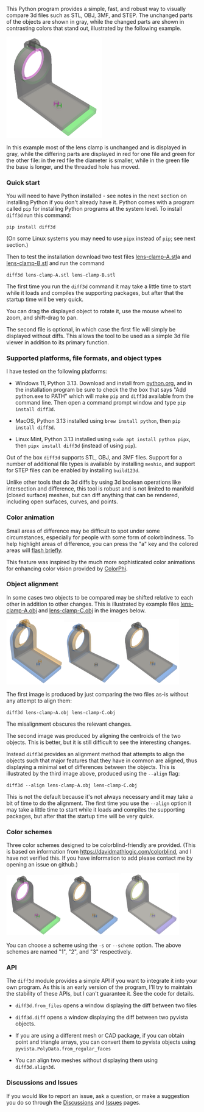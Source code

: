 This Python program provides a simple, fast, and robust way to visually
compare 3d files such as STL, OBJ, 3MF, and STEP. The unchanged parts
of the objects are shown in gray, while the changed parts are shown in
contrasting colors that stand out, illustrated by the following
example.

<img src="https://raw.githubusercontent.com/bdlucas1/diff3d/refs/heads/master/examples/scheme1.png" width="50%">

In this example most of the lens clamp is unchanged and is displayed
in gray, while the differing parts are displayed in red for one file
and green for the other file: in the red file the diameter is smaller,
while in the green file the base is longer, and the threaded hole has
moved.


### Quick start

You will need to have Python installed - see notes in the next section
on installing Python if you don't already have it. Python comes with a
program called `pip` for installing Python programs at the system
level. To install `diff3d` run this command:

    pip install diff3d

(On some Linux systems you may need to use `pipx` instead of `pip`; see
next section.)

Then to test the installation download two test files
[lens-clamp-A.stl](https://raw.githubusercontent.com/bdlucas1/diff3d/refs/heads/master/examples/lens-clamp-A.stl)a
and
[lens-clamp-B.stl](https://raw.githubusercontent.com/bdlucas1/diff3d/refs/heads/master/examples/lens-clamp-B.stl)
and run the command

    diff3d lens-clamp-A.stl lens-clamp-B.stl

The first time you run the `diff3d` command it may take a little time
to start while it loads and compiles the supporting packages, but
after that the startup time will be very quick.

You can drag the displayed object to rotate it, use the mouse wheel to
zoom, and shift-drag to pan.

The second file is optional, in which case the first file will simply
be displayed without diffs. This allows the tool to be used as a
simple 3d file viewer in addition to its primary function.


### Supported platforms, file formats, and object types

I have tested on the following platforms:

* Windows 11, Python 3.13. Download and install from
  [python.org](https://www.python.org/downloads/), and in the
  installation program be sure to check the the box that says "Add
  python.exe to PATH" which will make `pip` and `diff3d` available
  from the command line. Then open a command prompt window and type
  `pip install diff3d`.

* MacOS, Python 3.13 installed using `brew install python`, then `pip
  install diff3d`.

* Linux Mint, Python 3.13 installed using `sudo apt install python
  pipx`, then `pipx install diff3d` (instead of using `pip`).

Out of the box `diff3d` supports STL, OBJ, and 3MF files. Support for a
number of additional file types is available by installing `meshio`,
and support for STEP files can be enabled by installing `build123d`.

Unlike other tools that do 3d diffs by using 3d boolean operations
like intersection and difference, this tool is robust and is not
limited to manifold (closed surface) meshes, but can diff anything that
can be rendered, including open surfaces, curves, and points.


### Color animation

Small areas of difference may be difficult to spot under some
circumstances, especially for people with some form of
colorblindness. To help highlight areas of difference, you can press
the "a" key and the colored areas will [flash briefly](examples/animation.mov).

This feature was inspired by the much more sophisticated color
animations for enhancing color vision provided by
[ColorPhi](https://www.colorphi.com).


### Object alignment

In some cases two objects to be compared may be shifted relative to
each other in addition to other changes. This is illustrated by
example files
[lens-clamp-A.obj](https://raw.githubusercontent.com/bdlucas1/diff3d/refs/heads/master/examples/lens-clamp-A.obj)
and
[lens-clamp-C.obj](https://raw.githubusercontent.com/bdlucas1/diff3d/refs/heads/master/examples/lens-clamp-C.obj)
in the images below.

<img src="https://raw.githubusercontent.com/bdlucas1/diff3d/refs/heads/master/examples/alignment1.png" width="30%"><img src="https://raw.githubusercontent.com/bdlucas1/diff3d/refs/heads/master/examples/alignment2.png" width="30%"><img src="https://raw.githubusercontent.com/bdlucas1/diff3d/refs/heads/master/examples/alignment3.png" width="30%">

The first image is produced by just comparing the two files as-is
without any attempt to align them:

    diff3d lens-clamp-A.obj lens-clamp-C.obj

The misalignment obscures the relevant changes.

The second image was produced by aligning the centroids of the two
objects. This is better, but it is still difficult to see the
interesting changes.

Instead `diff3d` provides an alignment method that attempts to align
the objects such that major features that they have in common are
aligned, thus displaying a minimal set of differences between the
objects. This is illustrated by the third image above, produced using
the `--align` flag:

    diff3d --align lens-clamp-A.obj lens-clamp-C.obj

This is not the default because it's not always necessary and it may
take a bit of time to do the alignment. The first time you use the
`--align` option it may take a little time to start while it loads and
compiles the supporting packages, but after that the startup time will
be very quick.


### Color schemes

Three color schemes designed to be colorblind-friendly are
provided. (This is based on information from
https://davidmathlogic.com/colorblind, and I have not verified
this. If you have information to add please contact me by opening an
issue on github.)

<img src="https://raw.githubusercontent.com/bdlucas1/diff3d/refs/heads/master/examples/scheme1.png" width="30%"><img src="https://raw.githubusercontent.com/bdlucas1/diff3d/refs/heads/master/examples/scheme2.png" width="30%"><img src="https://raw.githubusercontent.com/bdlucas1/diff3d/refs/heads/master/examples/scheme3.png" width="30%">

You can choose a scheme using the `-s` or `--scheme` option.  The
above schemes are named "1", "2", and "3" respectively.


### API

The `diff3d` module provides a simple API if you want to integrate it
into your own program. As this is an early version of the program,
I'll try to maintain the stability of these APIs, but I can't
guarantee it. See the code for details.

* `diff3d.from_files` opens a window displaying the diff between two files

* `diff3d.diff` opens a window displaying the diff between two pyvista objects.

* If you are using a different mesh or CAD package, if you can obtain
  point and triangle arrays, you can convert them to pyvista objects
  using `pyvista.PolyData.from_regular_faces`

* You can align two meshes without displaying them using `diff3d.align3d`.


### Discussions and Issues

If you would like to report an issue, ask a question, or make a
suggestion you do so through the
[Discussions](https://github.com/bdlucas1/diff3d/discussions) and
[Issues](https://github.com/bdlucas1/diff3d/issues) pages.
